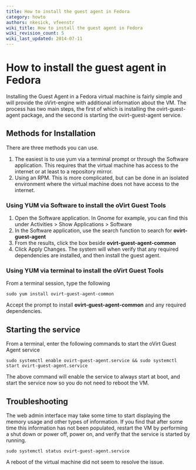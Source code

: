 ```yaml
---
title: How to install the guest agent in Fedora
category: howto
authors: nkesick, vfeenstr
wiki_title: How to install the guest agent in Fedora
wiki_revision_count: 5
wiki_last_updated: 2014-07-11
---
```


# How to install the guest agent in Fedora

Installing the Guest Agent in a Fedora virtual machine is fairly simple and will provide the oVirt-engine with additional information about the VM. The process has two main steps, the first of which is installing the ovirt-guest-agent package, and the second is starting the ovirt-guest-agent service.

## Methods for Installation

There are three methods you can use.

1.  The easiest is to use yum via a terminal prompt or through the Software application. This requires that the virtual machine has access to the internet or at least to a repository mirror.
2.  Using an RPM. This is more complicated, but can be done in an isolated environment where the virtual machine does not have access to the internet.

### Using YUM via Software to install the oVirt Guest Tools

1.  Open the Software application. In Gnome for example, you can find this under Activities > Show Applications > Software
2.  In the Software application, use the search function to search for **ovirt-guest-agent**
3.  From the results, click the box beside **ovirt-guest-agent-common**
4.  Click Apply Changes. The system will when verify that any required dependencies are installed, and then install the guest agent.

### Using YUM via terminal to install the oVirt Guest Tools

From a terminal session, type the following

    sudo yum install ovirt-guest-agent-common

Accept the prompt to install **ovirt-guest-agent-common** and any required dependencies.

## Starting the service

From a terminal, enter the following commands to start the oVirt Guest Agent service

    sudo systemctl enable ovirt-guest-agent.service && sudo systemctl start ovirt-guest-agent.service

The above command will enable the service to always start at boot, and start the service now so you do not need to reboot the VM.

## Troubleshooting

The web admin interface may take some time to start displaying the memory usage and other types of information. If you find that after some time this information has not been populated, restart the VM by performing a shut down or power off, power on, and verify that the service is started by running.

    sudo systemctl status ovirt-guest-agent.service

A reboot of the virtual machine did not seem to resolve the issue.
